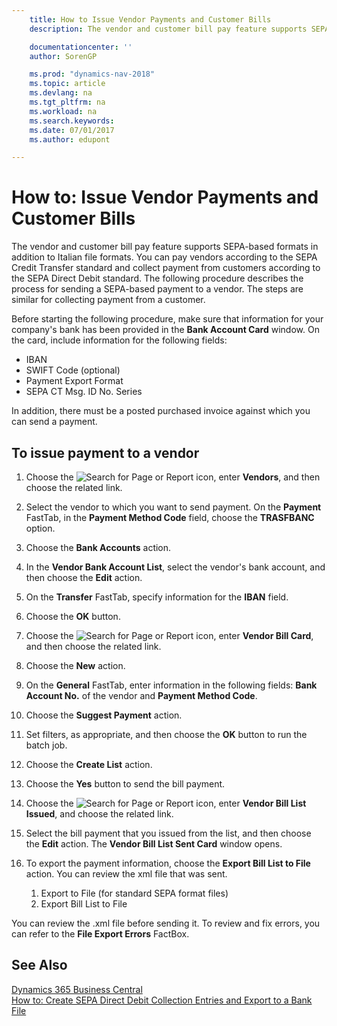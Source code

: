 ```yaml
---
    title: How to Issue Vendor Payments and Customer Bills
    description: The vendor and customer bill pay feature supports SEPA-based formats in addition to Italian file formats.

    documentationcenter: ''
    author: SorenGP

    ms.prod: "dynamics-nav-2018"
    ms.topic: article
    ms.devlang: na
    ms.tgt_pltfrm: na
    ms.workload: na
    ms.search.keywords:
    ms.date: 07/01/2017
    ms.author: edupont

---
```

# How to: Issue Vendor Payments and Customer Bills
The vendor and customer bill pay feature supports SEPA-based formats in addition to Italian file formats. You can pay vendors according to the SEPA Credit Transfer standard and collect payment from customers according to the SEPA Direct Debit standard. The following procedure describes the process for sending a SEPA-based payment to a vendor. The steps are similar for collecting payment from a customer.  

 Before starting the following procedure, make sure that information for your company's bank has been provided in the **Bank Account Card** window. On the card, include information for the following fields:  

- IBAN  
- SWIFT Code (optional)  
- Payment Export Format  
- SEPA CT Msg. ID No. Series  

In addition, there must be a posted purchased invoice against which you can send a payment.  

## To issue payment to a vendor  

1. Choose the ![Search for Page or Report](../../media/ui-search/search_small.png "Search for Page or Report icon") icon, enter **Vendors**, and then choose the related link.  
2. Select the vendor to which you want to send payment. On the **Payment** FastTab, in the **Payment Method Code** field, choose the **TRASFBANC** option.
3. Choose the **Bank Accounts** action.  
4. In the **Vendor Bank Account List**, select the vendor's bank account, and then choose the **Edit** action.
5. On the **Transfer** FastTab, specify information for the **IBAN** field.  
6. Choose the **OK** button.  
7. Choose the ![Search for Page or Report](../../media/ui-search/search_small.png "Search for Page or Report icon") icon, enter **Vendor Bill Card**, and then choose the related link.  
8. Choose the **New** action.  
9.  On the **General** FastTab, enter information in the following fields: **Bank Account No.** of the vendor and **Payment Method Code**.  
10. Choose the **Suggest Payment** action.
11. Set filters, as appropriate, and then choose the **OK** button to run the batch job.  
12. Choose the **Create List** action.
13. Choose the **Yes** button to send the bill payment.  
14. Choose the ![Search for Page or Report](../../media/ui-search/search_small.png "Search for Page or Report icon") icon, enter **Vendor Bill List Issued**, and choose the related link.
15. Select the bill payment that you issued from the list, and then choose the **Edit** action. The **Vendor Bill List Sent Card** window opens.  
16. To export the payment information, choose the **Export Bill List to File** action. You can review the xml file that was sent.  

    1.  Export to File (for standard SEPA format files)  
    2.  Export Bill List to File  

You can review the .xml file before sending it. To review and fix errors, you can refer to the **File Export Errors** FactBox.  

## See Also
[Dynamics 365 Business Central](/dynamics365/business-central/)  
[How to: Create SEPA Direct Debit Collection Entries and Export to a Bank File](../../finance-how-create-sepa-direct-debit-collection-entries-export-bank-file.md)
